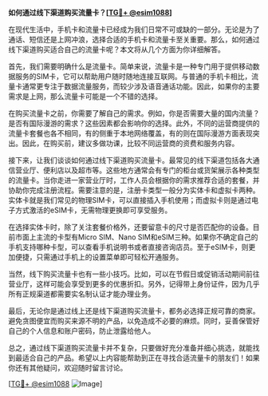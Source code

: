 **如何通过线下渠道购买流量卡？[[TG💪+ @esim1088](https://t.me/s/esim1088)]**

在现代生活中，手机卡和流量卡已经成为我们日常不可或缺的一部分。无论是为了通话、短信还是上网冲浪，选择合适的手机卡和流量卡至关重要。那么，如何通过线下渠道购买适合自己的流量卡呢？本文将从几个方面为你详细解答。

首先，我们需要明确什么是流量卡。简单来说，流量卡是一种专门用于提供移动数据服务的SIM卡，它可以帮助用户随时随地连接互联网。与普通的手机卡相比，流量卡通常更专注于数据流量服务，而较少涉及语音通话功能。因此，如果你的主要需求是上网，那么流量卡可能是一个不错的选择。

在购买流量卡之前，你需要了解自己的需求。例如，你是否需要大量的国内流量？是否有国际漫游的需求？这些因素都会影响你的选择。此外，不同的运营商提供的流量卡套餐也各不相同，有的侧重于本地网络覆盖，有的则在国际漫游方面表现突出。因此，在购买前，建议多做功课，比较不同运营商的资费和服务内容。

接下来，让我们谈谈如何通过线下渠道购买流量卡。最常见的线下渠道包括各大通信营业厅、便利店以及超市等。这些地方通常会有专门的柜台或货架展示各种类型的流量卡。当你走进一家营业厅时，工作人员会根据你的需求推荐合适的套餐，并协助你完成注册流程。需要注意的是，注册卡类型一般分为实体卡和虚拟卡两种。实体卡就是我们常见的物理SIM卡，可以直接插入手机使用；而虚拟卡则是通过电子方式激活的eSIM卡，无需物理更换即可享受服务。

在选择实体卡时，除了关注套餐价格外，还要留意卡的尺寸是否匹配你的设备。目前市面上主流的卡型有Micro SIM、Nano SIM和eSIM三种。如果你不确定自己的手机支持哪种卡型，可以查看手机说明书或者直接咨询店员。至于eSIM卡，则更加便捷，只需通过手机上的设置菜单即可轻松开通服务。

当然，线下购买流量卡也有一些小技巧。比如，可以在节假日或促销活动期间前往营业厅，这样可能会享受到更多的优惠折扣。另外，记得带上身份证件，因为几乎所有正规渠道都需要实名制认证才能办理业务。

最后，无论你是通过线上还是线下渠道购买流量卡，都务必选择正规可靠的商家。避免贪图便宜而购买来源不明的产品，以免造成不必要的麻烦。同时，妥善保管好自己的个人信息和账户密码，防止泄露给他人。

总之，通过线下渠道购买流量卡并不复杂，只要做好充分准备并细心挑选，就能找到最适合自己的产品。希望以上内容能帮助到正在寻找合适流量卡的朋友们！如果你还有其他疑问，欢迎随时留言讨论。

[[TG💪+ @esim1088](https://t.me/s/esim1088) ![Image](https://i.postimg.cc/4NQfJmqS/Snipaste-2025-05-13-00-14-12.png)]